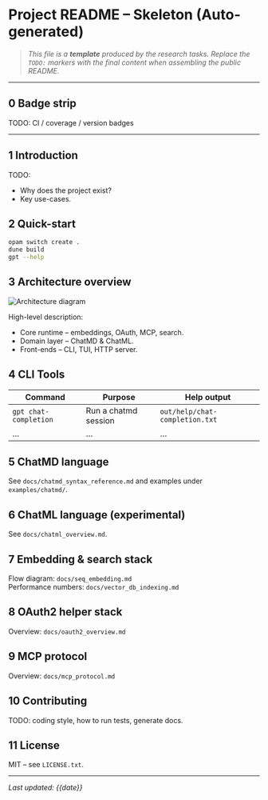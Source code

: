 # Project README – Skeleton (Auto-generated)

> _This file is a **template** produced by the research tasks.  Replace
> the `TODO:` markers with the final content when assembling the public
> README._

---

## 0  Badge strip

TODO: CI / coverage / version badges

---

## 1  Introduction

TODO: <one-paragraph elevator pitch>

* Why does the project exist?
* Key use-cases.

## 2  Quick-start

```sh
opam switch create .
dune build
gpt --help
```

## 3  Architecture overview

![Architecture diagram](docs/architecture.svg)

High-level description:

* Core runtime – embeddings, OAuth, MCP, search.
* Domain layer – ChatMD & ChatML.
* Front-ends – CLI, TUI, HTTP server.

## 4  CLI Tools

| Command | Purpose | Help output |
|---------|---------|-------------|
| `gpt chat-completion` | Run a chatmd session | `out/help/chat-completion.txt` |
| … | … | … |

## 5  ChatMD language

See `docs/chatmd_syntax_reference.md` and examples under
`examples/chatmd/`.

## 6  ChatML language (experimental)

See `docs/chatml_overview.md`.

## 7  Embedding & search stack

Flow diagram: `docs/seq_embedding.md`  
Performance numbers: `docs/vector_db_indexing.md`

## 8  OAuth2 helper stack

Overview: `docs/oauth2_overview.md`

## 9  MCP protocol

Overview: `docs/mcp_protocol.md`

## 10  Contributing

TODO: coding style, how to run tests, generate docs.

## 11  License

MIT – see `LICENSE.txt`.

---

*Last updated: {{date}}*


